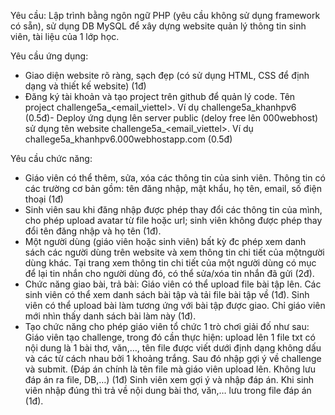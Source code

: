 Yêu cầu:
Lập trình bằng ngôn ngữ PHP (yêu cầu không sử dụng framework có sẵn), sử dụng DB MySQL để xây dựng website quản lý thông tin sinh viên, tài liệu
của 1 lớp học.

Yêu cầu ứng dụng: 
- Giao diện website rõ ràng, sạch đẹp (có sử dụng HTML, CSS để định dạng và thiết kế website) (1đ)
- Đăng ký tài khoản và tạo project trên github để quản lý code. Tên project challenge5a_<email_viettel>. Ví dụ challenge5a_khanhpv6 (0.5đ)- Deploy ứng dụng lên server public (deloy free lên 000webhost) sử dụng tên website challenge5a_<email_viettel>. Ví dụ challege5a_khanhpv6.000webhostapp.com (0.5đ)

Yêu cầu chức năng: 
- Giáo viên có thể thêm, sửa, xóa các thông tin của sinh viên. Thông tin có các trường cơ bản gồm: tên đăng nhập, mật khẩu, họ tên, email, số điện thoại (1đ)
- Sinh viên sau khi đăng nhập được phép thay đổi các thông tin của mình, cho phép upload avatar từ file hoặc url; sinh viên không được phép thay đổi tên đăng nhập và họ tên (1đ). 
- Một người dùng (giáo viên hoặc sinh viên) bất kỳ đc phép xem danh sách các người dùng trên website và xem thông tin chi tiết của mộtngười dùng khác. Tại trang xem thông tin chi tiết của một người dùng có mục để lại tin nhắn cho người dùng đó, có thể sửa/xóa tin nhắn đã gửi (2đ). 
- Chức năng giao bài, trả bài:
    Giáo viên có thể upload file bài tập lên. Các sinh viên có thể xem danh sách bài tập và tải file bài tập về (1đ).
    Sinh viên có thể upload bài làm tương ứng với bài tập được giao. Chỉ giáo viên mới nhìn thấy danh sách bài làm này (1đ). 
- Tạo chức năng cho phép giáo viên tổ chức 1 trò chơi giải đố như sau:
    Giáo viên tạo challenge, trong đó cần thực hiện: upload lên 1 file txt có nội dung là 1 bài thơ, văn,…, tên file được viết dưới định dạng không dấu và các từ cách nhau bởi 1 khoảng trắng. Sau đó nhập gợi ý về challenge và submit. (Đáp án chính là tên file mà giáo viên upload lên. Không lưu đáp án ra file, DB,…) (1đ)
    Sinh viên xem gợi ý và nhập đáp án. Khi sinh viên nhập đúng thì trả về nội dung bài thơ, văn,… lưu trong file đáp án (1đ). 